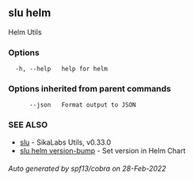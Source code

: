 ## slu helm

Helm Utils

### Options

```
  -h, --help   help for helm
```

### Options inherited from parent commands

```
      --json   Format output to JSON
```

### SEE ALSO

* [slu](slu.md)	 - SikaLabs Utils, v0.33.0
* [slu helm version-bump](slu_helm_version-bump.md)	 - Set version in Helm Chart

###### Auto generated by spf13/cobra on 28-Feb-2022
